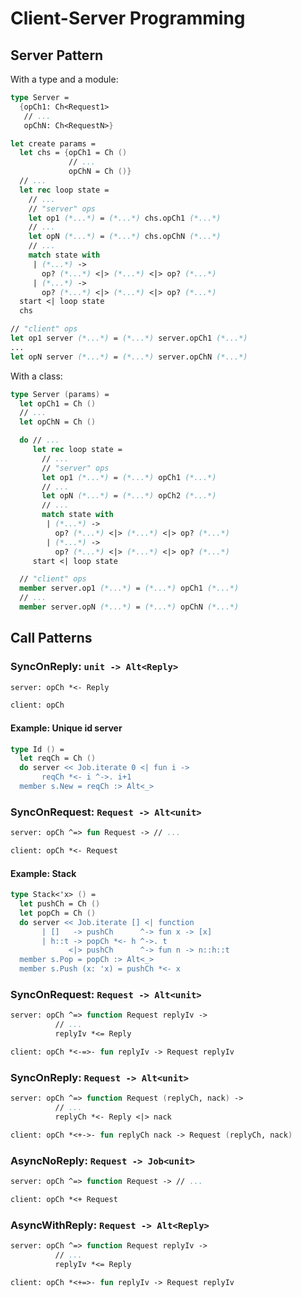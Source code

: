 # Client-Server Programming

## Server Pattern

With a type and a module:

```fsharp
type Server =
  {opCh1: Ch<Request1>
   // ...
   opChN: Ch<RequestN>}

let create params =
  let chs = {opCh1 = Ch ()
             // ...
             opChN = Ch ()}
  // ...
  let rec loop state =
    // ...
    // "server" ops
    let op1 (*...*) = (*...*) chs.opCh1 (*...*)
    // ...
    let opN (*...*) = (*...*) chs.opChN (*...*)
    // ...
    match state with
     | (*...*) ->
       op? (*...*) <|> (*...*) <|> op? (*...*)
     | (*...*) ->
       op? (*...*) <|> (*...*) <|> op? (*...*)
  start <| loop state
  chs

// "client" ops
let op1 server (*...*) = (*...*) server.opCh1 (*...*)
...
let opN server (*...*) = (*...*) server.opChN (*...*)
```

With a class:

```fsharp
type Server (params) =
  let opCh1 = Ch ()
  // ...
  let opChN = Ch ()

  do // ...
     let rec loop state =
       // ...
       // "server" ops
       let op1 (*...*) = (*...*) opCh1 (*...*)
       // ...
       let opN (*...*) = (*...*) opCh2 (*...*)
       // ...
       match state with
        | (*...*) ->
          op? (*...*) <|> (*...*) <|> op? (*...*)
        | (*...*) ->
          op? (*...*) <|> (*...*) <|> op? (*...*)
     start <| loop state

  // "client" ops
  member server.op1 (*...*) = (*...*) opCh1 (*...*)
  // ...
  member server.opN (*...*) = (*...*) opChN (*...*)
```

## Call Patterns

### SyncOnReply: `unit -> Alt<Reply>`

```fsharp
server: opCh *<- Reply
```

```fsharp
client: opCh
```

#### Example: Unique id server

```fsharp
type Id () =
  let reqCh = Ch ()
  do server << Job.iterate 0 <| fun i ->
       reqCh *<- i ^->. i+1
  member s.New = reqCh :> Alt<_>
```

### SyncOnRequest: `Request -> Alt<unit>`

```fsharp
server: opCh ^=> fun Request -> // ...
```

```fsharp
client: opCh *<- Request
```

#### Example: Stack

```fsharp
type Stack<'x> () =
  let pushCh = Ch ()
  let popCh = Ch ()
  do server << Job.iterate [] <| function
       | []   -> pushCh      ^-> fun x -> [x]
       | h::t -> popCh *<- h ^->. t
             <|> pushCh      ^-> fun n -> n::h::t
  member s.Pop = popCh :> Alt<_>
  member s.Push (x: 'x) = pushCh *<- x
```

### SyncOnRequest: `Request -> Alt<unit>`

```fsharp
server: opCh ^=> function Request replyIv ->
          // ...
          replyIv *<= Reply
```

```fsharp
client: opCh *<-=>- fun replyIv -> Request replyIv
```

### SyncOnReply: `Request -> Alt<unit>`

```fsharp
server: opCh ^=> function Request (replyCh, nack) ->
          // ...
          replyCh *<- Reply <|> nack
```

```fsharp
client: opCh *<+->- fun replyCh nack -> Request (replyCh, nack)
```

### AsyncNoReply: `Request -> Job<unit>`

```fsharp
server: opCh ^=> function Request -> // ...
```

```fsharp
client: opCh *<+ Request
```

### AsyncWithReply: `Request -> Alt<Reply>`

```fsharp
server: opCh ^=> function Request replyIv ->
          // ...
          replyIv *<= Reply
```

```fsharp
client: opCh *<+=>- fun replyIv -> Request replyIv
```
